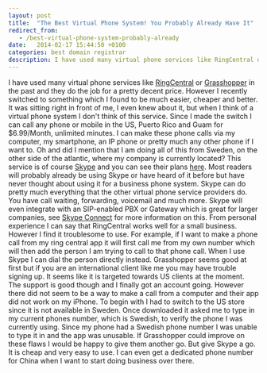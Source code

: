 ```yaml
---
layout: post
title:  "The Best Virtual Phone System! You Probably Already Have It"
redirect_from:
   - /best-virtual-phone-system-probably-already
date:   2014-02-17 15:44:50 +0100
categories: best domain registrar
description: I have used many virtual phone services like RingCentral or...
---
```


I have used many virtual phone services like [RingCentral](http://www.ringcentral.com/ "RingCentral") or [Grasshopper](http://grasshopper.com/ "Grasshopper") in the past and they do the job for a pretty decent price. However I recently switched to something which I found to be much easier, cheaper and better. It was sitting right in front of me, I even knew about it, but when I think of a virtual phone system I don't think of this service. Since I made the switch I can call any phone or mobile in the US, Puerto Rico and Guam for $6.99/Month, unlimited minutes. I can make these phone calls via my computer, my smartphone, an IP phone or pretty much any other phone if I want to. Oh and did I mention that I am doing all of this from Sweden, on the other side of the atlantic, where my company is currently located? This service is of course [Skype](http://www.skype.com/ "Skype") and you can see their plans [here](http://www.skype.com/en/rates/ "Skype rates"). Most readers will probably already be using Skype or have heard of it before but have never thought about using it for a business phone system. Skype can do pretty much everything that the other virtual phone service providers do. You have call waiting, forwarding, voicemail and much more. Skype will even integrate with an SIP-enabled PBX or Gateway which is great for larger companies, see [Skype Connect](http://www.skype.com/en/features/skype-connect/ "Skype Connect") for more information on this. From personal experience I can say that RingCentral works well for a small business. However I find it troublesome to use. For example, if I want to make a phone call from my ring central app it will first call me from my own number which will then add the person I am trying to call to that phone call. When I use Skype I can dial the person directly instead. Grasshopper seems good at first but if you are an international client like me you may have trouble signing up. It seems like it is targeted towards US clients at the moment. The support is good though and I finally got an account going. However there did not seem to be a way to make a call from a computer and their app did not work on my iPhone. To begin with I had to switch to the US store since it is not available in Sweden. Once downloaded it asked me to type in my current phones number, which is Swedish, to verify the phone I was currently using. Since my phone had a Swedish phone number I was unable to type it in and the app was unusable. If Grasshopper could improve on these flaws I would be happy to give them another go. But give Skype a go. It is cheap and very easy to use. I can even get a dedicated phone number for China when I want to start doing business over there.